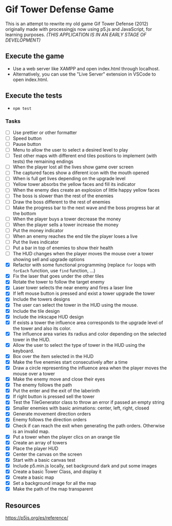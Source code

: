 # Gif Tower Defense Game

This is an attempt to rewrite my old game Gif Tower Defense (2012) originally made with processingjs now using p5.js and JavaScript, for learning purposes. *(THIS APPLICATION IS IN AN EARLY STAGE OF DEVELOPMENT)*

## Execute the game

- Use a web server like XAMPP and open index.html through localhost.
- Alternatively, you can use the "Live Server" extension in VSCode to open index.html.

## Execute the tests

- `npm test`

### Tasks

- [ ] Use prettier or other formatter
- [ ] Speed button
- [ ] Pause button
- [ ] Menu to allow the user to select a desired level to play
- [ ] Test other maps with different end tiles positions to implement (with tests) the remaining endings
- [ ] When the player lost all the lives show game over screen
- [ ] The captured faces show a diferent icon with the mouth opened
- [ ] When is full get lives depending on the upgrade level
- [ ] Yellow tower absorbs the yellow faces and fill its indicator
- [ ] When the enemy dies create an explosion of little happy yellow faces
- [ ] The boss is slower than the rest of the enemies
- [ ] Draw the boss different to the rest of enemies
- [ ] Make the progress bar to the next wave and the boss progress bar at the bottom
- [ ] When the player buys a tower decrease the money
- [ ] When the player sells a tower increase the money
- [ ] Put the money indicator
- [ ] When an enemy reaches the end tile the player loses a live
- [ ] Put the lives indicator
- [ ] Put a bar in top of enemies to show their health
- [ ] The HUD changes when the player moves the mouse over a tower showing sell and upgrade options
- [x] Refactor with some functional programming (replace `for` loops with `forEach` function, use `find` function, ...)
- [x] Fix the laser that goes under the other tiles
- [x] Rotate the tower to follow the target enemy
- [x] Laser tower selects the near enemy and fires a laser line
- [x] If left mouse button is pressed and exist a tower upgrade the tower
- [x] Include the towers designs
- [x] The user can select the tower in the HUD using the mouse.
- [x] Include the tile design
- [x] Include the inkscape HUD design
- [x] If exists a tower the influence area corresponds to the upgrade level of the tower and also its color.
- [x] The influence area varies its radius and color depending on the selected tower in the HUD.
- [x] Allow the user to select the type of tower in the HUD using the keyboard.
- [x] Box over the item selected in the HUD
- [x] Make the five enemies start consecutively after a time
- [x] Draw a circle representing the influence area when the player moves the mouse over a tower
- [x] Make the enemy move and close their eyes
- [x] The enemy follows the path
- [x] Put the enter and the exit of the laberinth
- [x] If right button is pressed sell the tower
- [x] Test the TileGenerator class to throw an error if passed an empty string
- [x] Smaller enemies with basic animations: center, left, right, closed
- [x] Generate movement direction orders
- [x] Enemy follows the direction orders
- [x] Check if can reach the exit when generating the path orders. Otherwise is an invalid map.
- [x] Put a tower when the player clics on an orange tile
- [x] Create an array of towers
- [x] Place the player HUD
- [x] Center the canvas on the screen
- [x] Start with a basic canvas test
- [x] Include p5.min.js locally, set background dark and put some images
- [x] Create a basic Tower Class, and display it
- [x] Create a basic map
- [x] Set a background image for all the map
- [x] Make the path of the map transparent

## Resources

<https://p5js.org/es/reference/>
